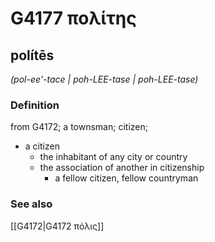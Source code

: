 # G4177 πολίτης

## polítēs

_(pol-ee'-tace | poh-LEE-tase | poh-LEE-tase)_

### Definition

from G4172; a townsman; citizen; 

- a citizen
  - the inhabitant of any city or country
  - the association of another in citizenship
    - a fellow citizen, fellow countryman

### See also

[[G4172|G4172 πόλις]]
